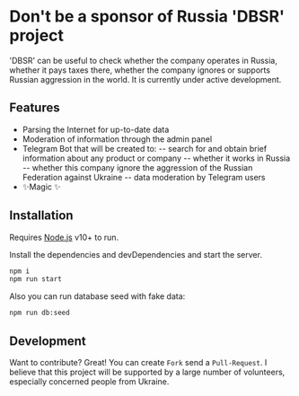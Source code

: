 # Don't be a sponsor of Russia 'DBSR' project

'DBSR' can be useful to check whether the company operates in Russia, whether it pays taxes there, whether the company ignores or supports Russian aggression in the world.
It is currently under active development.

## Features
- Parsing the Internet for up-to-date data
- Moderation of information through the admin panel
- Telegram Bot that will be created to:
-- search for and obtain brief information about any product or company
-- whether it works in Russia
-- whether this company ignore the aggression of the Russian Federation against Ukraine
-- data moderation by Telegram users
- ✨Magic ✨

## Installation

Requires [Node.js](https://nodejs.org/) v10+ to run.

Install the dependencies and devDependencies and start the server.

```sh
npm i
npm run start
```

Also you can run database seed with fake data:
```sh
npm run db:seed
```

## Development

Want to contribute? Great!
You can create `Fork` send a `Pull-Request`.
I believe that this project will be supported by a large number of volunteers, especially concerned people from Ukraine.
